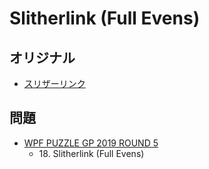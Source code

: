 # Slitherlink (Full Evens)

## オリジナル
- [スリザーリンク](slitherlink.md)

## 問題
- [WPF PUZZLE GP 2019 ROUND 5](../questions/wpfpgp2019_5.md)
	- 18\. Slitherlink (Full Evens)
